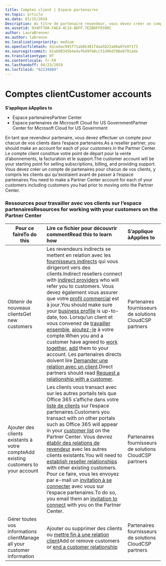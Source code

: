```yaml
---
title: Comptes client | Espace partenaires
ms.topic: article
ms.date: 03/15/2019
Description: Au titre de partenaire revendeur, vous devez créer un compte pour chacun de vos clients dans l’Espace partenaires. Le compte client constitue votre point de départ pour la vente d’abonnements, la facturation et le support.
ms.assetid: 934FF7D8-FAE4-4C14-8DFF-7E2B0FF039DC
author: LauraBrenner
ms.author: labrenne
ms.localizationpriority: medium
ms.openlocfilehash: 41cedac945f71ab0b381f4aa5b22a86a07e97173
ms.sourcegitcommit: b1ab80345b4e4af649fb8cc51d96d798e0791ade
ms.translationtype: HT
ms.contentlocale: fr-FR
ms.lasthandoff: 04/23/2019
ms.locfileid: "62134689"
---
```

# <a name="customer-accounts"></a><span data-ttu-id="6f96b-104">Comptes client</span><span class="sxs-lookup"><span data-stu-id="6f96b-104">Customer accounts</span></span>

<span data-ttu-id="6f96b-105">**S’applique à**</span><span class="sxs-lookup"><span data-stu-id="6f96b-105">**Applies to**</span></span>

-  <span data-ttu-id="6f96b-106">Espace partenaires</span><span class="sxs-lookup"><span data-stu-id="6f96b-106">Partner Center</span></span>
-  <span data-ttu-id="6f96b-107">Espace partenaires de Microsoft Cloud for US Government</span><span class="sxs-lookup"><span data-stu-id="6f96b-107">Partner Center for Microsoft Cloud for US Government</span></span>


<span data-ttu-id="6f96b-108">En tant que revendeur partenaire, vous devez effectuer un compte pour chacun de vos clients dans l’espace partenaires.</span><span class="sxs-lookup"><span data-stu-id="6f96b-108">As a reseller partner, you should make an account for each of your customers in the Partner Center.</span></span> <span data-ttu-id="6f96b-109">Le compte client constitue votre point de départ pour la vente d’abonnements, la facturation et le support.</span><span class="sxs-lookup"><span data-stu-id="6f96b-109">The customer account will be your starting point for selling subscriptions, billing, and providing support.</span></span> <span data-ttu-id="6f96b-110">Vous devez créer un compte de partenaires pour chacun de vos clients, y compris les clients qui qu'existaient avant de passer à l’espace partenaires.</span><span class="sxs-lookup"><span data-stu-id="6f96b-110">You need to make a Partner Center account for each of your customers including customers you had prior to moving onto the Partner Center.</span></span>

### <a name="resources-for-working-with-your-customers-on-the-partner-center"></a><span data-ttu-id="6f96b-111">Ressources pour travailler avec vos clients sur l’espace partenaires</span><span class="sxs-lookup"><span data-stu-id="6f96b-111">Resources for working with your customers on the Partner Center</span></span>

|<span data-ttu-id="6f96b-112">**Pour ce faire**</span><span class="sxs-lookup"><span data-stu-id="6f96b-112">**To do this**</span></span>   |<span data-ttu-id="6f96b-113">**Lire ce fichier pour découvrir comment**</span><span class="sxs-lookup"><span data-stu-id="6f96b-113">**Read this to learn how**</span></span>   |<span data-ttu-id="6f96b-114">**S’applique à**</span><span class="sxs-lookup"><span data-stu-id="6f96b-114">**Applies to**</span></span>|
|-----------------|:----------------------------|:--------------|
|<span data-ttu-id="6f96b-115">Obtenir de nouveaux clients</span><span class="sxs-lookup"><span data-stu-id="6f96b-115">Get new customers</span></span>|<span data-ttu-id="6f96b-116">Les revendeurs indirects se mettent en relation avec les [fournisseurs indirects](indirect-reseller-tasks-in-partner-center.md) qui vous dirigeront vers des clients.</span><span class="sxs-lookup"><span data-stu-id="6f96b-116">Indirect resellers connect with [indirect providers](indirect-reseller-tasks-in-partner-center.md) who will refer you to customers.</span></span> <span data-ttu-id="6f96b-117">Vous devez également vous assurer que votre [profil commercial](create-a-marketing-profile.md) est à jour.</span><span class="sxs-lookup"><span data-stu-id="6f96b-117">You should make sure your [business profile](create-a-marketing-profile.md) is up-to-date, too.</span></span> <span data-ttu-id="6f96b-118">Lorsqu’un client et vous convenez de [travailler ensemble](responding-to-referrals.md), [ajoutez-le](add-a-new-customer.md) à votre compte.</span><span class="sxs-lookup"><span data-stu-id="6f96b-118">When you and a customer have agreed to [work together](responding-to-referrals.md), [add](add-a-new-customer.md) them to your account.</span></span> <span data-ttu-id="6f96b-119">Les partenaires directs doivent lire [ Demander une relation avec un client](request-a-relationship-with-a-customer.md).</span><span class="sxs-lookup"><span data-stu-id="6f96b-119">Direct partners should read [ Request a relationship with a customer](request-a-relationship-with-a-customer.md).</span></span>|<span data-ttu-id="6f96b-120">Partenaires fournisseurs de solutions Cloud</span><span class="sxs-lookup"><span data-stu-id="6f96b-120">CSP partners</span></span>|
|<span data-ttu-id="6f96b-121">Ajouter des clients existants à votre compte</span><span class="sxs-lookup"><span data-stu-id="6f96b-121">Add existing customers to your account</span></span>   | <span data-ttu-id="6f96b-122">Les clients vous transact avec sur les autres portails tels que Office 365 s’affiche dans votre [liste de clients](see-your-customer-list.md) sur l’espace partenaires.</span><span class="sxs-lookup"><span data-stu-id="6f96b-122">Customers you transact with on other portals such as Office 365 will appear in your [customer list](see-your-customer-list.md) on the Partner Center.</span></span> <span data-ttu-id="6f96b-123">Vous devrez [établir des relations de revendeur](indirect-reseller-tasks-in-partner-center.md) avec les autres clients existants.</span><span class="sxs-lookup"><span data-stu-id="6f96b-123">You will need to [establish reseller relationships](indirect-reseller-tasks-in-partner-center.md) with other existing customers.</span></span> <span data-ttu-id="6f96b-124">Pour ce faire, vous les envoyez par e-mail un [invitation à se connecter](responding-to-referrals.md) avec vous sur l’espace partenaires.</span><span class="sxs-lookup"><span data-stu-id="6f96b-124">To do so, you email them an [invitation to connect](responding-to-referrals.md) with you on the Partner Center.</span></span>   | <span data-ttu-id="6f96b-125">Partenaires fournisseurs de solutions Cloud</span><span class="sxs-lookup"><span data-stu-id="6f96b-125">CSP partners</span></span>   |
|<span data-ttu-id="6f96b-126">Gérer toutes vos informations client</span><span class="sxs-lookup"><span data-stu-id="6f96b-126">Manage all your customer information</span></span>   | <span data-ttu-id="6f96b-127">Ajouter ou supprimer des clients ou [mettre fin à une relation client](remove-a-relationship.md)</span><span class="sxs-lookup"><span data-stu-id="6f96b-127">Add or remove customers or [end a customer relationship](remove-a-relationship.md)</span></span>|   <span data-ttu-id="6f96b-128">Partenaires fournisseurs de solutions Cloud</span><span class="sxs-lookup"><span data-stu-id="6f96b-128">CSP partners</span></span> |